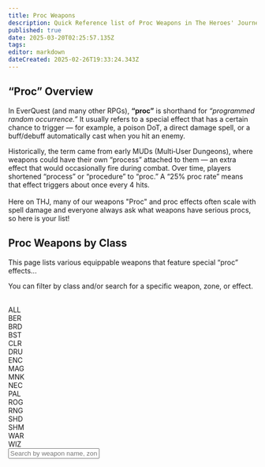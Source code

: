 ```yaml
---
title: Proc Weapons
description: Quick Reference list of Proc Weapons in The Heroes' Journey
published: true
date: 2025-03-20T02:25:57.135Z
tags: 
editor: markdown
dateCreated: 2025-02-26T19:33:24.343Z
---
```


<!-- “Proc Weapons by Class” Page -->
<div class="proc-weapons-page">
  <!-- Hero / Banner area with background -->
  <div class="proc-intro">
    <!-- A semi-transparent overlay (optional) -->
    <div class="proc-intro-overlay"></div>
    <!-- The content container -->
    <div class="proc-intro-content">
      <h2>“Proc” Overview</h2>
      <p>
        In EverQuest (and many other RPGs), <strong>“proc”</strong> is shorthand for 
        <em>“programmed random occurrence.”</em> It usually refers to 
        a special effect that has a certain chance to trigger — for example, 
        a poison DoT, a direct damage spell, or a buff/debuff 
        automatically cast when you hit an enemy.
      </p>
      <p>
        Historically, the term came from early MUDs (Multi‐User Dungeons), 
        where weapons could have their own “process” attached to them — 
        an extra effect that would occasionally fire during combat. Over time, 
        players shortened “process” or “procedure” to “proc.” 
        A “25% proc rate” means that effect triggers about once every 4 hits.<br><br>
				Here on THJ, many of our weapons "Proc" and proc effects often scale with spell damage and everyone always ask what weapons have serious procs, so here is your list!
      </p>
    </div>
  </div>
</div>
  <div class="proc-hero">
    <h2>Proc Weapons by Class</h2>
    <p>This page lists various equippable weapons that feature special “proc” effects...</p>
    <p>You can filter by class and/or search for a specific weapon, zone, or effect.</p><br>
    <!-- Class Buttons Container -->
    <div class="class-buttons">
      <div class="class-button active" data-value="ALL">ALL</div>
      <div class="class-button" data-value="BER">BER</div>
      <div class="class-button" data-value="BRD">BRD</div>
      <div class="class-button" data-value="BST">BST</div>
      <div class="class-button" data-value="CLR">CLR</div>
      <div class="class-button" data-value="DRU">DRU</div>
      <div class="class-button" data-value="ENC">ENC</div>
      <div class="class-button" data-value="MAG">MAG</div>
      <div class="class-button" data-value="MNK">MNK</div>
      <div class="class-button" data-value="NEC">NEC</div>
      <div class="class-button" data-value="PAL">PAL</div>
      <div class="class-button" data-value="ROG">ROG</div>
      <div class="class-button" data-value="RNG">RNG</div>
      <div class="class-button" data-value="SHD">SHD</div>
      <div class="class-button" data-value="SHM">SHM</div>
      <div class="class-button" data-value="WAR">WAR</div>
      <div class="class-button" data-value="WIZ">WIZ</div>
    </div>
    <!-- Search bar -->
    <input type="text" id="searchInput" placeholder="Search by weapon name, zone, or proc effect..." />
  </div>
  <!-- Container where JS will dynamically append proc-weapon cards -->
  <div id="procWeaponsContainer"></div>
</div>
